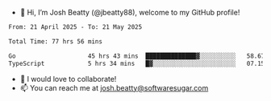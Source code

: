- 👋 Hi, I’m Josh Beatty (@jbeatty88), welcome to my GitHub profile!

<!--START_SECTION:waka-->

```txt
From: 21 April 2025 - To: 21 May 2025

Total Time: 77 hrs 56 mins

Go                    45 hrs 43 mins  ██████████████▓░░░░░░░░░░   58.67 %
TypeScript            5 hrs 34 mins   █▓░░░░░░░░░░░░░░░░░░░░░░░   07.15 %
```

<!--END_SECTION:waka-->

- 💞️ I would love to collaborate!
- 📫 You can reach me at josh.beatty@softwaresugar.com

<!---
jbeatty88/jbeatty88 is a ✨ special ✨ repository because its `README.md` (this file) appears on your GitHub profile.
You can click the Preview link to take a look at your changes.
--->
